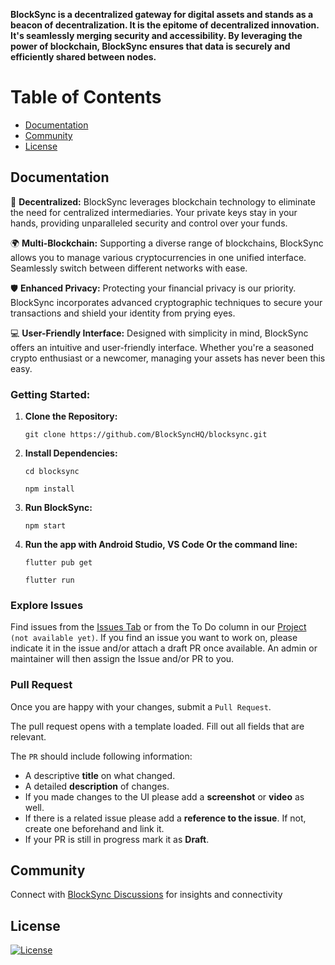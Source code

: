**BlockSync is a decentralized gateway for digital assets and stands as a beacon of decentralization. It is the epitome of decentralized innovation. It's seamlessly merging security and accessibility. By leveraging the power of blockchain, BlockSync ensures that data is securely and efficiently shared between nodes.**

# Table of Contents
- [Documentation](#documentation)
- [Community](#community)
- [License](#license)


## Documentation

🔐 **Decentralized:**
BlockSync leverages blockchain technology to eliminate the need for centralized intermediaries. Your private keys stay in your hands, providing unparalleled security and control over your funds.

🌍 **Multi-Blockchain:**
Supporting a diverse range of blockchains, BlockSync allows you to manage various cryptocurrencies in one unified interface. Seamlessly switch between different networks with ease.

🛡️ **Enhanced Privacy:**
Protecting your financial privacy is our priority. BlockSync incorporates advanced cryptographic techniques to secure your transactions and shield your identity from prying eyes.

💻 **User-Friendly Interface:**
Designed with simplicity in mind, BlockSync offers an intuitive and user-friendly interface. Whether you're a seasoned crypto enthusiast or a newcomer, managing your assets has never been this easy.


### Getting Started:

1. **Clone the Repository:**
   ```
   git clone https://github.com/BlockSyncHQ/blocksync.git
   ```

2. **Install Dependencies:**
   ```
   cd blocksync
   ```
   ```
   npm install
   ```

3. **Run BlockSync:**
   ```
   npm start
   ```
4. **Run the app with Android Studio, VS Code Or the command line:**
   
   ```
   flutter pub get
   ```
   ```
   flutter run
   ```

### Explore Issues

Find issues from the [Issues Tab](https://github.com/BlockSyncHQ/blocksync/issues) or from the To Do column in our [Project]() `(not available yet)`. If you find an issue you want to work on, please indicate it in the issue and/or attach a draft PR once available. An admin or maintainer will then assign the Issue and/or PR to you.

### Pull Request

Once you are happy with your changes, submit a `Pull Request`.

The pull request opens with a template loaded. Fill out all fields that are relevant.

The `PR` should include following information:
* A descriptive **title** on what changed.
* A detailed **description** of changes.
* If you made changes to the UI please add a **screenshot** or **video** as well.
* If there is a related issue please add a **reference to the issue**. If not, create one beforehand and link it.
* If your PR is still in progress mark it as **Draft**.

## Community

Connect with [BlockSync Discussions](https://github.com/orgs/BlockSyncHQ/discussions) for insights and connectivity

## License
[![License](https://img.shields.io/badge/license-Apache2.0-blue.svg)](LICENSE)
